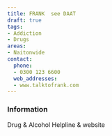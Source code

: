 ```yaml
---
title: FRANK  see DAAT
draft: true
tags:
- Addiction
- Drugs
areas:
- Naitonwide
contact:
  phone:
  - 0300 123 6600
  web_addresses:
  - www.talktofrank.com
---
```


### Information
Drug & Alcohol Helpline & website

